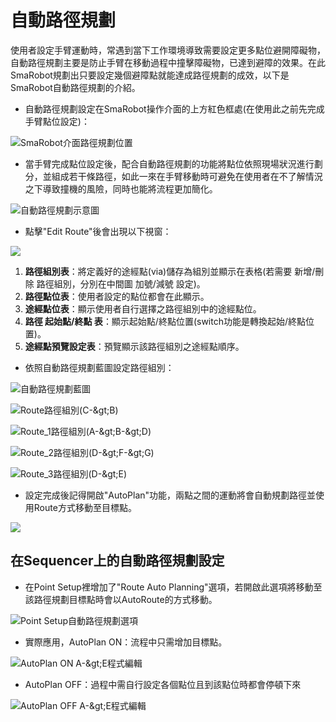 # 自動路徑規劃

使用者設定手臂運動時，常遇到當下工作環境導致需要設定更多點位避開障礙物，自動路徑規劃主要是防止手臂在移動過程中撞擊障礙物，已達到避障的效果。在此SmaRobot規劃出只要設定幾個避障點就能達成路徑規劃的成效，以下是SmaRobot自動路徑規劃的介紹。

* 自動路徑規劃設定在SmaRobot操作介面的上方紅色框處\(在使用此之前先完成手臂點位設定\)：

![SmaRobot&#x4ECB;&#x9762;&#x8DEF;&#x5F91;&#x898F;&#x5283;&#x4F4D;&#x7F6E;](../.gitbook/assets/25.jpg)

* 當手臂完成點位設定後，配合自動路徑規劃的功能將點位依照現場狀況進行劃分，並組成若干條路徑，如此一來在手臂移動時可避免在使用者在不了解情況之下導致撞機的風險，同時也能將流程更加簡化。

![&#x81EA;&#x52D5;&#x8DEF;&#x5F91;&#x898F;&#x5283;&#x793A;&#x610F;&#x5716;](../.gitbook/assets/26.jpg)

* 點擊"Edit Route"後會出現以下視窗：

![](../.gitbook/assets/28-1.JPG)

1. **路徑組別表**：將定義好的途經點\(via\)儲存為組別並顯示在表格\(若需要 新增/刪除 路徑組別，分別在中間圖 加號/減號 設定\)。
2. **路徑點位表**：使用者設定的點位都會在此顯示。
3. **途經點位表**：顯示使用者自行選擇之路徑組別中的途經點位。
4. **路徑 起始點/終點 表**：顯示起始點/終點位置\(switch功能是轉換起始/終點位置\)。
5. **途經點預覽設定表**：預覽顯示該路徑組別之途經點順序。

* 依照自動路徑規劃藍圖設定路徑組別：

![&#x81EA;&#x52D5;&#x8DEF;&#x5F91;&#x898F;&#x5283;&#x85CD;&#x5716;](../.gitbook/assets/lu-jing-gui-hua-lan-tu.jpg)

![Route&#x8DEF;&#x5F91;&#x7D44;&#x5225;\(C-&amp;gt;B\)](../.gitbook/assets/lu-jing-gui-hua-1.JPG)

![Route\_1&#x8DEF;&#x5F91;&#x7D44;&#x5225;\(A-&amp;gt;B-&amp;gt;D\)](../.gitbook/assets/lu-jing-gui-hua-2.JPG)

![Route\_2&#x8DEF;&#x5F91;&#x7D44;&#x5225;\(D-&amp;gt;F-&amp;gt;G\)](../.gitbook/assets/lu-jing-gui-hua-3.JPG)

![Route\_3&#x8DEF;&#x5F91;&#x7D44;&#x5225;\(D-&amp;gt;E\)](../.gitbook/assets/lu-jing-gui-hua-4.JPG)

* 設定完成後記得開啟"AutoPlan"功能，兩點之間的運動將會自動規劃路徑並使用Route方式移動至目標點。

![](../.gitbook/assets/29.jpg)

## 在Sequencer上的自動路徑規劃設定

* 在Point Setup裡增加了"Route Auto Planning"選項，若開啟此選項將移動至該路徑規劃目標點時會以AutoRoute的方式移動。

![Point Setup&#x81EA;&#x52D5;&#x8DEF;&#x5F91;&#x898F;&#x5283;&#x9078;&#x9805;](../.gitbook/assets/seqautoroute.jpg)

* 實際應用，AutoPlan ON：流程中只需增加目標點。

![AutoPlan ON  A-&amp;gt;E&#x7A0B;&#x5F0F;&#x7DE8;&#x8F2F;](../.gitbook/assets/kai-qi-zi-dong-lu-jing-gui-hua.JPG)

* AutoPlan OFF：過程中需自行設定各個點位且到該點位時都會停頓下來

![AutoPlan OFF  A-&amp;gt;E&#x7A0B;&#x5F0F;&#x7DE8;&#x8F2F;](../.gitbook/assets/wei-kai-qi-zi-dong-lu-jing-gui-hua-lu-xian.JPG)

